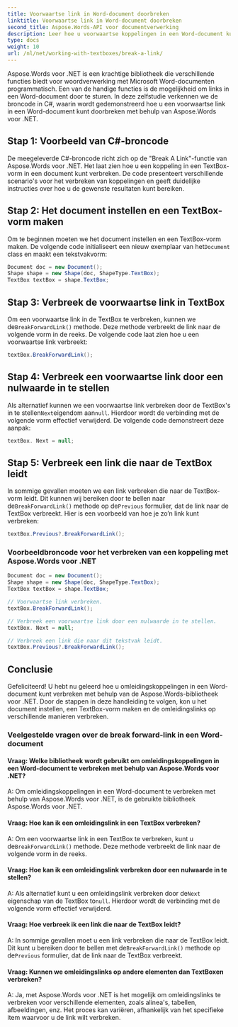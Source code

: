 ```yaml
---
title: Voorwaartse link in Word-document doorbreken
linktitle: Voorwaartse link in Word-document doorbreken
second_title: Aspose.Words-API voor documentverwerking
description: Leer hoe u voorwaartse koppelingen in een Word-document kunt verbreken met Aspose.Words voor .NET.
type: docs
weight: 10
url: /nl/net/working-with-textboxes/break-a-link/
---
```


Aspose.Words voor .NET is een krachtige bibliotheek die verschillende functies biedt voor woordverwerking met Microsoft Word-documenten programmatisch. Een van de handige functies is de mogelijkheid om links in een Word-document door te sturen. In deze zelfstudie verkennen we de broncode in C#, waarin wordt gedemonstreerd hoe u een voorwaartse link in een Word-document kunt doorbreken met behulp van Aspose.Words voor .NET.

## Stap 1: Voorbeeld van C#-broncode

De meegeleverde C#-broncode richt zich op de "Break A Link"-functie van Aspose.Words voor .NET. Het laat zien hoe u een koppeling in een TextBox-vorm in een document kunt verbreken. De code presenteert verschillende scenario's voor het verbreken van koppelingen en geeft duidelijke instructies over hoe u de gewenste resultaten kunt bereiken.

## Stap 2: Het document instellen en een TextBox-vorm maken

 Om te beginnen moeten we het document instellen en een TextBox-vorm maken. De volgende code initialiseert een nieuw exemplaar van het`Document` class en maakt een tekstvakvorm:

```csharp
Document doc = new Document();
Shape shape = new Shape(doc, ShapeType.TextBox);
TextBox textBox = shape.TextBox;
```

## Stap 3: Verbreek de voorwaartse link in TextBox

 Om een voorwaartse link in de TextBox te verbreken, kunnen we de`BreakForwardLink()` methode. Deze methode verbreekt de link naar de volgende vorm in de reeks. De volgende code laat zien hoe u een voorwaartse link verbreekt:

```csharp
textBox.BreakForwardLink();
```

## Stap 4: Verbreek een voorwaartse link door een nulwaarde in te stellen

 Als alternatief kunnen we een voorwaartse link verbreken door de TextBox's in te stellen`Next`eigendom aan`null`. Hierdoor wordt de verbinding met de volgende vorm effectief verwijderd. De volgende code demonstreert deze aanpak:

```csharp
textBox. Next = null;
```

## Stap 5: Verbreek een link die naar de TextBox leidt

 In sommige gevallen moeten we een link verbreken die naar de TextBox-vorm leidt. Dit kunnen wij bereiken door te bellen naar de`BreakForwardLink()` methode op de`Previous` formulier, dat de link naar de TextBox verbreekt. Hier is een voorbeeld van hoe je zo’n link kunt verbreken:

```csharp
textBox.Previous?.BreakForwardLink();
```

### Voorbeeldbroncode voor het verbreken van een koppeling met Aspose.Words voor .NET

```csharp
Document doc = new Document();
Shape shape = new Shape(doc, ShapeType.TextBox);
TextBox textBox = shape.TextBox;

// Voorwaartse link verbreken.
textBox.BreakForwardLink();

// Verbreek een voorwaartse link door een nulwaarde in te stellen.
textBox. Next = null;

// Verbreek een link die naar dit tekstvak leidt.
textBox.Previous?.BreakForwardLink();
```

## Conclusie

Gefeliciteerd! U hebt nu geleerd hoe u omleidingskoppelingen in een Word-document kunt verbreken met behulp van de Aspose.Words-bibliotheek voor .NET. Door de stappen in deze handleiding te volgen, kon u het document instellen, een TextBox-vorm maken en de omleidingslinks op verschillende manieren verbreken.

### Veelgestelde vragen over de break forward-link in een Word-document

#### Vraag: Welke bibliotheek wordt gebruikt om omleidingskoppelingen in een Word-document te verbreken met behulp van Aspose.Words voor .NET?

A: Om omleidingskoppelingen in een Word-document te verbreken met behulp van Aspose.Words voor .NET, is de gebruikte bibliotheek Aspose.Words voor .NET.

#### Vraag: Hoe kan ik een omleidingslink in een TextBox verbreken?

 A: Om een voorwaartse link in een TextBox te verbreken, kunt u de`BreakForwardLink()` methode. Deze methode verbreekt de link naar de volgende vorm in de reeks.

#### Vraag: Hoe kan ik een omleidingslink verbreken door een nulwaarde in te stellen?

A: Als alternatief kunt u een omleidingslink verbreken door de`Next` eigenschap van de TextBox to`null`. Hierdoor wordt de verbinding met de volgende vorm effectief verwijderd.

#### Vraag: Hoe verbreek ik een link die naar de TextBox leidt?

 A: In sommige gevallen moet u een link verbreken die naar de TextBox leidt. Dit kunt u bereiken door te bellen met de`BreakForwardLink()` methode op de`Previous` formulier, dat de link naar de TextBox verbreekt.

#### Vraag: Kunnen we omleidingslinks op andere elementen dan TextBoxen verbreken?

A: Ja, met Aspose.Words voor .NET is het mogelijk om omleidingslinks te verbreken voor verschillende elementen, zoals alinea's, tabellen, afbeeldingen, enz. Het proces kan variëren, afhankelijk van het specifieke item waarvoor u de link wilt verbreken.